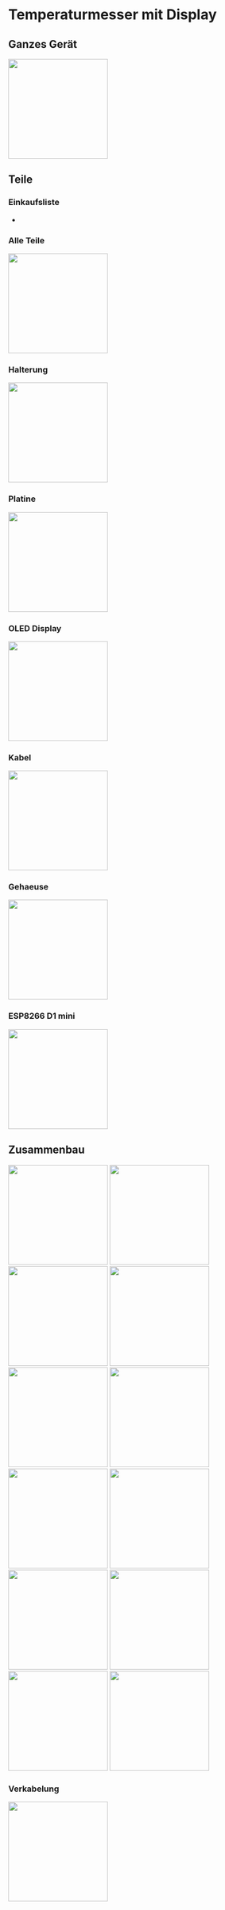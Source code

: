 # Temperaturmesser mit Display

## Ganzes Gerät

 <img src="https://github.com/thiaska/Temperatursensor/blob/main/doc/Fertiges_Geraet.jpg" height="200" />

## Teile

### Einkaufsliste
* 
### Alle Teile

<img src="https://github.com/thiaska/Temperatursensor/blob/main/doc/Alle_Teile.jpg" height="200" />

### Halterung

 <img src="https://github.com/thiaska/Temperatursensor/blob/main/doc/magnethalter.jpg" height="200" />

### Platine

<img src="https://github.com/thiaska/Temperatursensor/blob/main/doc/Platine.jpg" height="200" />
 
### OLED Display

 <img src="https://github.com/thiaska/Temperatursensor/blob/main/doc/OLED_Display.jpg" height="200" />
 
### Kabel

 <img src="https://github.com/thiaska/Temperatursensor/blob/main/doc/Kabel.jpg" height="200" />

### Gehaeuse

 <img src="https://github.com/thiaska/Temperatursensor/blob/main/doc/Gehaeuse.jpg" height="200" />

### ESP8266 D1 mini

<img src="https://github.com/thiaska/Temperatursensor/blob/main/doc/ESP8266 D1 mini.jpg" height="200" />

## Zusammenbau

<img src="https://github.com/thiaska/Temperatursensor/blob/main/doc/Loeten_1.jpg" height="200" />
<img src="https://github.com/thiaska/Temperatursensor/blob/main/doc/Loeten_2.jpg" height="200" />
<img src="https://github.com/thiaska/Temperatursensor/blob/main/doc/Loeten_3.jpg" height="200" />
<img src="https://github.com/thiaska/Temperatursensor/blob/main/doc/Loeten_4.jpg" height="200" />

<img src="https://github.com/thiaska/Temperatursensor/blob/main/doc/Zusammenbau_1.jpg" height="200" />
<img src="https://github.com/thiaska/Temperatursensor/blob/main/doc/Zusammenbau_2.jpg" height="200" />
<img src="https://github.com/thiaska/Temperatursensor/blob/main/doc/Zusammenbau_3.jpg" height="200" />
<img src="https://github.com/thiaska/Temperatursensor/blob/main/doc/Zusammenbau_4.jpg" height="200" />
<img src="https://github.com/thiaska/Temperatursensor/blob/main/doc/Zusammenbau_5.jpg" height="200" />

<img src="https://github.com/thiaska/Temperatursensor/blob/main/doc/Verkabelung_1.jpg" height="200" />
<img src="https://github.com/thiaska/Temperatursensor/blob/main/doc/Verkabelung_2.jpg" height="200" />
<img src="https://github.com/thiaska/Temperatursensor/blob/main/doc/Verkabelung_3.jpg" height="200" />

### Verkabelung

 <img src="https://github.com/thiaska/Temperatursensor/blob/main/doc/Verkabelung_Sensor.png" height="200" />

